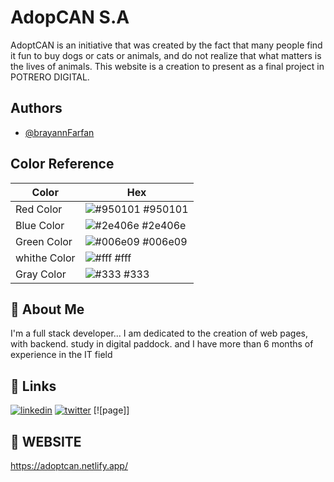 # AdopCAN S.A

AdoptCAN is an initiative that was created by the fact that many people find it fun to buy dogs or cats or animals, and do not realize that what matters is the lives of animals.
This website is a creation to present as a final project in POTRERO DIGITAL.

## Authors

- [@brayannFarfan](https://www.github.com/EstuardFAVE)

## Color Reference

| Color        | Hex                                                              |
| ------------ | ---------------------------------------------------------------- |
| Red Color    | ![#950101](https://via.placeholder.com/10/0a192f?text=+) #950101 |
| Blue Color   | ![#2e406e](https://via.placeholder.com/10/f8f8f8?text=+) #2e406e |
| Green Color  | ![#006e09](https://via.placeholder.com/10/00b48a?text=+) #006e09 |
| whithe Color | ![#fff](https://via.placeholder.com/10/00b48a?text=+) #fff       |
| Gray Color   | ![#333](https://via.placeholder.com/10/00b48a?text=+) #333       |

## 🚀 About Me

I'm a full stack developer...
I am dedicated to the creation of web pages, with backend.
study in digital paddock.
and I have more than 6 months of experience in the IT field

## 🔗 Links

[![linkedin](https://img.shields.io/badge/linkedin-0A66C2?style=for-the-badge&logo=linkedin&logoColor=white)](https://www.linkedin.com/in/brayann-farfan/)
[![twitter](https://img.shields.io/badge/twitter-1DA1F2?style=for-the-badge&logo=twitter&logoColor=white)](https://twitter.com/)
[![page]]

## 🔗 WEBSITE

https://adoptcan.netlify.app/
